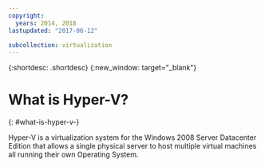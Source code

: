 ```yaml
---
copyright:
  years: 2014, 2018
lastupdated: "2017-06-12"

subcollection: virtualization
---
```

{:shortdesc: .shortdesc}
{:new_window: target="_blank"}

# What is Hyper-V?
{: #what-is-hyper-v-}

Hyper-V is a virtualization system for the Windows 2008 Server Datacenter Edition that allows a single physical server to host multiple virtual machines all running their own Operating System.
